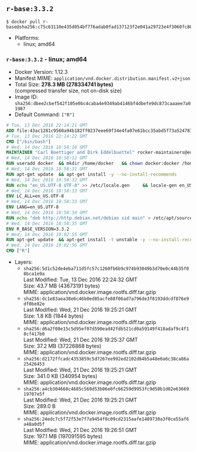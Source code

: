 ## `r-base:3.3.2`

```console
$ docker pull r-base@sha256:c75c63110e435d054bf776adab0fad137123f2e041a29723e4f3060fc86c374e
```

-	Platforms:
	-	linux; amd64

### `r-base:3.3.2` - linux; amd64

-	Docker Version: 1.12.3
-	Manifest MIME: `application/vnd.docker.distribution.manifest.v2+json`
-	Total Size: **278.3 MB (278334741 bytes)**  
	(compressed transfer size, not on-disk size)
-	Image ID: `sha256:dbee2cbef542f105e0bc4caba4e9349ab4146bf4dbefe9dc873caaaee7a01987`
-	Default Command: `["R"]`

```dockerfile
# Tue, 13 Dec 2016 22:14:21 GMT
ADD file:43ac1281c9560a94b182ff0237eee69f34e4fa07e61bcc35abd5f73a5247870d in / 
# Tue, 13 Dec 2016 22:14:22 GMT
CMD ["/bin/bash"]
# Wed, 14 Dec 2016 18:58:10 GMT
MAINTAINER "Carl Boettiger and Dirk Eddelbuettel" rocker-maintainers@eddelbuettel.com
# Wed, 14 Dec 2016 18:58:12 GMT
RUN useradd docker 	&& mkdir /home/docker 	&& chown docker:docker /home/docker 	&& addgroup docker staff
# Wed, 14 Dec 2016 18:58:31 GMT
RUN apt-get update 	&& apt-get install -y --no-install-recommends 		ed 		less 		locales 		vim-tiny 		wget 		ca-certificates 		fonts-texgyre 	&& rm -rf /var/lib/apt/lists/*
# Wed, 14 Dec 2016 18:58:32 GMT
RUN echo "en_US.UTF-8 UTF-8" >> /etc/locale.gen 	&& locale-gen en_US.utf8 	&& /usr/sbin/update-locale LANG=en_US.UTF-8
# Wed, 14 Dec 2016 18:58:33 GMT
ENV LC_ALL=en_US.UTF-8
# Wed, 14 Dec 2016 18:58:33 GMT
ENV LANG=en_US.UTF-8
# Wed, 14 Dec 2016 18:58:34 GMT
RUN echo "deb http://http.debian.net/debian sid main" > /etc/apt/sources.list.d/debian-unstable.list 	&& echo 'APT::Default-Release "testing";' > /etc/apt/apt.conf.d/default
# Wed, 14 Dec 2016 18:58:35 GMT
ENV R_BASE_VERSION=3.3.2
# Wed, 14 Dec 2016 19:02:55 GMT
RUN apt-get update 	&& apt-get install -t unstable -y --no-install-recommends 		littler                 r-cran-littler 		r-base=${R_BASE_VERSION}* 		r-base-dev=${R_BASE_VERSION}* 		r-recommended=${R_BASE_VERSION}*         && echo 'options(repos = c(CRAN = "https://cran.rstudio.com/"), download.file.method = "libcurl")' >> /etc/R/Rprofile.site         && echo 'source("/etc/R/Rprofile.site")' >> /etc/littler.r 	&& ln -s /usr/share/doc/littler/examples/install.r /usr/local/bin/install.r 	&& ln -s /usr/share/doc/littler/examples/install2.r /usr/local/bin/install2.r 	&& ln -s /usr/share/doc/littler/examples/installGithub.r /usr/local/bin/installGithub.r 	&& ln -s /usr/share/doc/littler/examples/testInstalled.r /usr/local/bin/testInstalled.r 	&& install.r docopt 	&& rm -rf /tmp/downloaded_packages/ /tmp/*.rds 	&& rm -rf /var/lib/apt/lists/*
# Wed, 14 Dec 2016 19:02:56 GMT
CMD ["R"]
```

-	Layers:
	-	`sha256:5d1c52de4eba711d5fc57c1260fb6b9c974b93049b3d70e0c44b35f08bca1e9a`  
		Last Modified: Tue, 13 Dec 2016 22:24:32 GMT  
		Size: 43.7 MB (43673191 bytes)  
		MIME: application/vnd.docker.image.rootfs.diff.tar.gzip
	-	`sha256:dc1e83aea38e6c46b0ed85acfe88f06ad7a796de3f8193ddcdf876e9df0be82e`  
		Last Modified: Wed, 21 Dec 2016 19:25:21 GMT  
		Size: 1.8 KB (1844 bytes)  
		MIME: application/vnd.docker.image.rootfs.diff.tar.gzip
	-	`sha256:d6a2f08e15c5d95ef07d590ead42fdb521cd0a59149f418adaf9c4f18cf417b0`  
		Last Modified: Wed, 21 Dec 2016 19:25:37 GMT  
		Size: 37.2 MB (37226868 bytes)  
		MIME: application/vnd.docker.image.rootfs.diff.tar.gzip
	-	`sha256:d2172ffcadc4353859c5d7267ee992ed2102d84b5a48e0a6c38ca86a25426453`  
		Last Modified: Wed, 21 Dec 2016 19:25:21 GMT  
		Size: 341.0 KB (340954 bytes)  
		MIME: application/vnd.docker.image.rootfs.diff.tar.gzip
	-	`sha256:a4cb304668c4685c569d53b06e0fc66259d9953fc9d50b1d02e6366919707e5f`  
		Last Modified: Wed, 21 Dec 2016 19:25:21 GMT  
		Size: 289.0 B  
		MIME: application/vnd.docker.image.rootfs.diff.tar.gzip
	-	`sha256:24edc7c5f72f53e7f7a9454f0c09cd2315aafe1489730a3f0ce55af6a48a0d5f`  
		Last Modified: Wed, 21 Dec 2016 19:26:51 GMT  
		Size: 197.1 MB (197091595 bytes)  
		MIME: application/vnd.docker.image.rootfs.diff.tar.gzip

